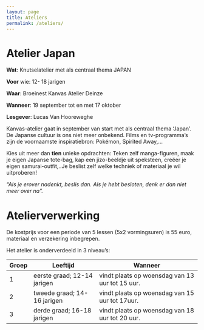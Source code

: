 ```yaml
---
layout: page
title: Ateliers
permalink: /ateliers/
---
```



# Atelier Japan

**Wat**: Knutselatelier met als centraal thema JAPAN

**Voor** wie: 12- 18 jarigen

**Waar**: Broeinest Kanvas Atelier Deinze

**Wanneer**: 19 september tot en met 17 oktober

**Lesgever**: Lucas Van Hooreweghe

Kanvas-atelier gaat in september van start met als centraal thema ‘Japan’. De Japanse cultuur is ons niet meer onbekend. Films en tv-programma’s zijn de voornaamste inspiratiebron: Pokémon, Spirited Away,…

Kies uit meer dan **tien** unieke opdrachten: Teken zelf manga-figuren, maak je eigen Japanse tote-bag, kap een jizo-beeldje uit speksteen, creëer je eigen samurai-outfit,..Je beslist zelf welke techniek of materiaal je wil uitproberen!


_“Als je erover nadenkt, beslis dan. Als je hebt besloten, denk er dan niet meer over na”._

# Atelierverwerking

De kostprijs voor een periode van 5 lessen (5x2 vormingsuren) is 55 euro, materiaal en verzekering inbegrepen.

Het atelier is onderverdeeld in 3 niveau’s:

**Groep** | **Leeftijd** | **Wanneer** 
------------ | ------------ | ------------- 
1 | eerste graad; 12-14 jarigen | vindt plaats op woensdag van 13 uur tot 15 uur. 
2 | tweede graad; 14-16 jarigen | vindt plaats op woensdag van 15 uur tot 17uur.
3 | derde graad; 16-18 jarigen | vindt plaats op woensdag van 18 uur tot 20 uur.